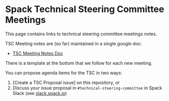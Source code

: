 # Spack Technical Steering Committee Meetings

This page contains links to technical steering committee meetings notes.

TSC Meeting notes are (so far) maintained in a single google doc:

* [TSC Meeting Notes Doc](https://docs.google.com/document/d/1od4RtWCmE-1xnUpaojnC8aUT4SMTsxQoaQrupLBB-dw/edit?usp=sharing)

There is a template at the bottom that we follow for each new meeting.

You can propose agenda items for the TSC in two ways:

1. [Create a TSC Proposal issue] on this repository, or
2. Discuss your issue proposal in `#technical-steering-committee` in Spack Slack (see [slack.spack.io](https://slack.spack.io))
